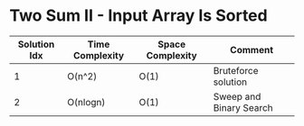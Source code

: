 # Two Sum II - Input Array Is Sorted

| Solution Idx | Time Complexity | Space Complexity | Comment                 |
| ------------ | --------------- | ---------------- | ----------------------- |
| 1            | O(n^2)          | O(1)             | Bruteforce solution     |
| 2            | O(nlogn)        | O(1)             | Sweep and Binary Search |
